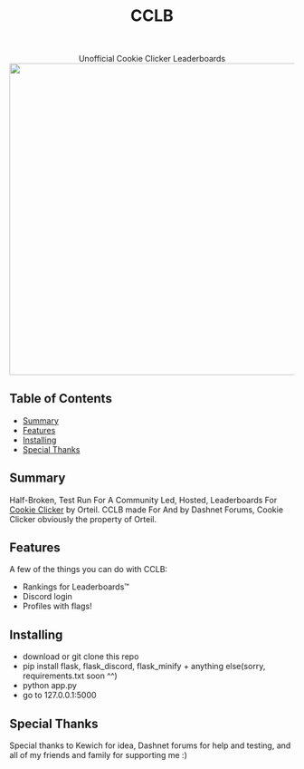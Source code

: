 <h1 align="center">CCLB</h1><br><p align="center">
  Unofficial Cookie Clicker Leaderboards<br>
  <img src = "https://i.imgur.com/EdRnwA9.png" width=550></img>
</p>
  
</p>

## Table of Contents

- [Summary](#summary)
- [Features](#features)
- [Installing](#installing)
- [Special Thanks](#special-thanks)


## Summary

Half-Broken, Test Run For A Community Led, Hosted, Leaderboards For [Cookie Clicker](Https://Orteil.Dashnet.Org/Cookieclicker/) by Orteil. CCLB made For And by Dashnet Forums, Cookie Clicker obviously the property of Orteil.



## Features

A few of the things you can do with CCLB:

* Rankings for Leaderboards:tm:
* Discord login
* Profiles with flags!


## Installing

- download or git clone this repo
- pip install flask, flask_discord, flask_minify + anything else(sorry, requirements.txt soon ^^)
- python app.py
- go to 127.0.0.1:5000


## Special Thanks

Special thanks to Kewich for idea, Dashnet forums for help and testing, and all of my friends and family for supporting me :)
